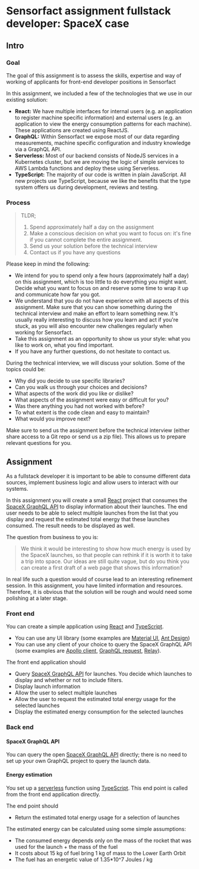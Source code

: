 # Sensorfact assignment fullstack developer: SpaceX case
## Intro
### Goal
The goal of this assignment is to assess the skills, expertise and way of working of applicants
for front-end developer positions in Sensorfact

In this assignment, we included a few of the technologies that we use in our
existing solution:

- **React:**
We have multiple interfaces for internal users (e.g. an application
to register machine specific information) and external users (e.g. an
application to view the energy consumption patterns for each machine). These
applications are created using ReactJS.
- **GraphQL:**
Within Sensorfact we expose most of our data regarding measurements, machine
specific configuration and industry knowledge via a GraphQL API.
- **Serverless:**
Most of our backend consists of NodeJS services in a
Kubernetes cluster, but we are moving the logic of simple services to AWS Lambda
functions and deploy these using Serverless.
- **TypeScript:**
The majority of our code is written in plain JavaScript. All
new projects use TypeScript, because we like the benefits that the type system
offers us during development, reviews and testing.

### Process

> TLDR;
> 1. Spend approximately half a day on the assignment
> 2. Make a conscious decision on what you want to focus on: it's fine if you
cannot complete the entire assignment.
> 3. Send us your solution before the technical interview
> 4. Contact us if you have any questions

Please keep in mind the following:

- We intend for you to spend only a few hours (approximately half a day) on this
assignment, which is too little to do everything you might want. Decide what you
want to focus on and reserve some time to wrap it up and communicate how far you
got.
- We understand that you do not have experience with all aspects of this
assignment. Make sure that you can show something during the technical
interview and make an effort to learn something new. It's usually really
interesting to discuss how you learn and act if you're stuck, as you will also
encounter new challenges regularly when working for Sensorfact.
- Take this assignment as an opportunity to show us your style: what you like to
work on, what you find important.
- If you have any further questions, do not hesitate to contact us.

During the technical interview, we will discuss your solution. Some of the
topics could be:

- Why did you decide to use specific libraries?
- Can you walk us through your choices and decisions?
- What aspects of the work did you like or dislike?
- What aspects of the assignment were easy or difficult for you?
- Was there anything you had not worked with before?
- To what extent is the code clean and easy to maintain?
- What would you improve next?

Make sure to send us the assignment before the technical interview (either share
access to a Git repo or send us a zip file). This allows us to prepare relevant
questions for you.

## Assignment
As a fullstack developer it is important to be able to consume different data
sources, implement business logic and allow users to interact with our systems.

In this assignment you will create a small [React](https://reactjs.org/) project
that consumes the [SpaceX GraphQL API](https://api.spacex.land/graphql/) to
display information about their launches. The end user needs to be able to
select multiple launches from the list that you display and request the
estimated total energy that these launches consumed. The result needs to be
displayed as well.

The question from business to you is:
> We think it would be interesting to show how much energy is used by the
SpaceX launches, so that people can rethink if it is worth it to take a trip
into space. Our ideas are still quite vague, but do you think you can create a
first draft of a web page that shows this information?

In real life such a question would of course lead to an interesting refinement
session. In this assignment, you have limited information and resources.
Therefore, it is obvious that the solution will be rough and would need some
polishing at a later stage.

### Front end
You can create a simple application using [React](https://reactjs.org/) and
[TypeScript](https://www.typescriptlang.org/).

- You can use any UI library (some examples are [Material UI](https://mui.com/),
[Ant Design](https://ant.design/))
- You can use any client of your choice to query the SpaceX GraphQL API (some
examples are [Apollo client](https://www.apollographql.com/docs/react/),
[GraphQL request](https://github.com/prisma-labs/graphql-request),
[Relay](https://relay.dev/)).

The front end application should
- Query [SpaceX GraphQL API](https://api.spacex.land/graphql/) for launches.
You decide which launches to display and whether or not to include filters.
- Display launch information
- Allow the user to select multiple launches
- Allow the user to request the estimated total energy usage for the selected
launches
- Display the estimated energy consumption for the selected launches

### Back end

#### SpaceX GraphQL API
You can query the open [SpaceX GraphQL API](https://api.spacex.land/graphql/)
directly; there is no need to set up your own GraphQL project to query the
launch data.

#### Energy estimation
You set up a [serverless](https://www.serverless.com/) function using
[TypeScript](https://www.typescriptlang.org/). This end point is called from
the front end application directly.

The end point should

- Return the estimated total energy usage for a selection of launches

The estimated energy can be calculated using some simple assumptions:
- The consumed energy depends only on the mass of the rocket that was used for
the launch + the mass of the fuel
- It costs about 15 kg of fuel bring 1 kg of mass to the Lower Earth Orbit
- The fuel has an energetic value of 1.35*10^7 Joules / kg
